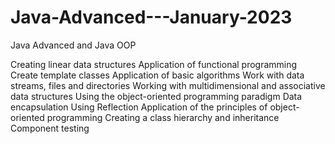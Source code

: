 # Java-Advanced---January-2023
Java Advanced and Java OOP

Creating linear data structures
Application of functional programming
Create template classes
Application of basic algorithms
Work with data streams, files and directories
Working with multidimensional and associative data structures
Using the object-oriented programming paradigm
Data encapsulation
Using Reflection
Application of the principles of object-oriented programming
Creating a class hierarchy and inheritance
Component testing
